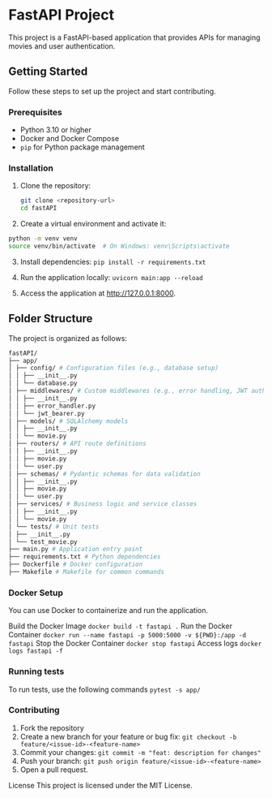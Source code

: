 # FastAPI Project

This project is a FastAPI-based application that provides APIs for managing movies and user authentication.

## Getting Started

Follow these steps to set up the project and start contributing.

### Prerequisites

- Python 3.10 or higher
- Docker and Docker Compose
- `pip` for Python package management

### Installation

1. Clone the repository:

   ```bash
   git clone <repository-url>
   cd fastAPI

   ```

2. Create a virtual environment and activate it:

```bash
python -m venv venv
source venv/bin/activate  # On Windows: venv\Scripts\activate
```

3. Install dependencies:
   `pip install -r requirements.txt`

4. Run the application locally:
   `uvicorn main:app --reload`

5. Access the application at http://127.0.0.1:8000.

## Folder Structure

The project is organized as follows:

```bash
fastAPI/
├── app/
│ ├── config/ # Configuration files (e.g., database setup)
│ │ ├── __init__.py
│ │ └── database.py
│ ├── middlewares/ # Custom middlewares (e.g., error handling, JWT authentication)
│ │ ├── __init__.py
│ │ ├── error_handler.py
│ │ └── jwt_bearer.py
│ ├── models/ # SQLAlchemy models
│ │ ├── __init__.py
│ │ └── movie.py
│ ├── routers/ # API route definitions
│ │ ├── __init__.py
│ │ ├── movie.py
│ │ └── user.py
│ ├── schemas/ # Pydantic schemas for data validation
│ │ ├── __init__.py
│ │ ├── movie.py
│ │ └── user.py
│ ├── services/ # Business logic and service classes
│ │ ├── __init__.py
│ │ └── movie.py
│ └── tests/ # Unit tests
│ ├── __init__.py
│ └── test_movie.py
├── main.py # Application entry point
├── requirements.txt # Python dependencies
├── Dockerfile # Docker configuration
├── Makefile # Makefile for common commands
```

### Docker Setup

You can use Docker to containerize and run the application.

Build the Docker Image
`docker build -t fastapi .`
Run the Docker Container
`docker run --name fastapi -p 5000:5000 -v ${PWD}:/app -d fastapi`
Stop the Docker Container
`docker stop fastapi`
Access logs
`docker logs fastapi -f`

### Running tests

To run tests, use the following commands
`pytest -s app/`

### Contributing

1. Fork the repository
2. Create a new branch for your feature or bug fix:
   `git checkout -b feature/<issue-id>-<feature-name>`
3. Commit your changes:
   `git commit -m "feat: description for changes"`
4. Push your branch:
   `git push origin feature/<issue-id>-<feature-name>`
5. Open a pull request.

License
This project is licensed under the MIT License.
